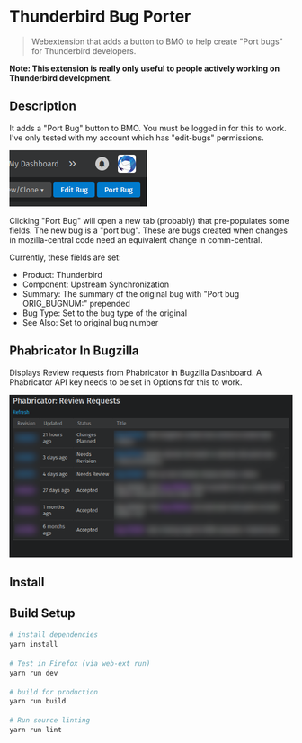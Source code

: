 # Thunderbird Bug Porter

> Webextension that adds a button to BMO to help create "Port bugs" for
> Thunderbird developers.

**Note: This extension is really only useful to people actively working on
Thunderbird development.**

## Description

It adds a "Port Bug" button to BMO. You must be logged in for this to work.
I've only tested with my account which has "edit-bugs" permissions.

![Toolbar](images/page-toolbar.png)

Clicking "Port Bug" will open a new tab (probably) that pre-populates some
fields. The new bug is a "port bug". These are bugs created when changes in
mozilla-central code need an equivalent change in comm-central.

Currently, these fields are set:

- Product: Thunderbird
- Component: Upstream Synchronization
- Summary: The summary of the original bug with "Port bug ORIG_BUGNUM:" prepended
- Bug Type: Set to the bug type of the original
- See Also: Set to original bug number

## Phabricator In Bugzilla

Displays Review requests from Phabricator in Bugzilla Dashboard. A Phabricator
API key needs to be set in Options for this to work.

![PhabInBugzilla](images/phab-in-bugzilla.png)


## Install


## Build Setup

``` bash
# install dependencies
yarn install

# Test in Firefox (via web-ext run)
yarn run dev

# build for production
yarn run build

# Run source linting
yarn run lint
```
